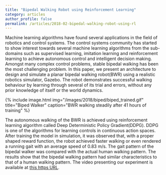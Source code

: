 ```yaml
---
title: "Bipedal Walking Robot using Reinforcement Learning"
category: articles
author_profile: false
permalink: /articles/2018-02-bipedal-walking-robot-using-rl
---
```

<p>
Machine learning algorithms have found several applications in the field of robotics and control systems. The control systems community has started to show interest towards several machine learning algorithms from the sub-domains such as supervised learning, imitation learning and reinforcement learning to achieve autonomous control and intelligent decision making. Amongst many complex control problems, stable bipedal walking has been the most challenging problem. In this paper, we present an architecture to design and simulate a planar bipedal walking robot(BWR) using a realistic robotics simulator, Gazebo. The robot demonstrates successful walking behaviour by learning through several of its trial and errors, without any prior knowledge of itself or the world dynamics. 

<!-- <div>
<a href="http://arunkrweb.github.io/images/2018/biped/biped_trained.gif"><img src="/images/2018/biped/biped_trained.gif" style="width: 450px; height: 200px; align-content: center; margin-top: 10px; margin-right: 10px; margin-left: 10px; margin-bottom: 10px"/></a>
</div> -->
{% include image.html img="/images/2018/biped/biped_trained.gif" title="Biped Walker" caption="BWR walking steadily after 41 hours of training" %}

The autonomous walking of the BWR is achieved using reinforcement learning algorithm called Deep Deterministic Policy Gradient(DDPG). DDPG is one of the algorithms for learning controls in continuous action spaces. After training the model in simulation, it was observed that, with a proper shaped reward function, the robot achieved faster walking or even rendered a running gait with an average speed of 0.83 m/s. The gait pattern of the bipedal walker was compared with the actual human walking pattern. The results show that the bipedal walking pattern had similar characteristics to that of a human walking pattern. The video presenting our experiment is available at <a href="https://www.youtube.com/watch?v=Q4N78P7cink&feature=youtu.be">this https URL</a>.
</p>


 
 
